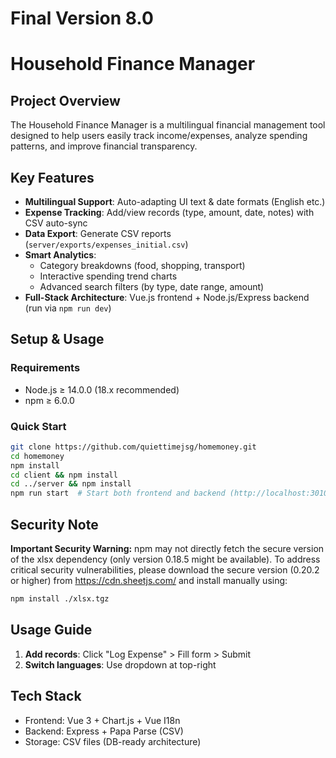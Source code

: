 # Final Version 8.0

# Household Finance Manager

## Project Overview
The Household Finance Manager is a multilingual financial management tool designed to help users easily track income/expenses, analyze spending patterns, and improve financial transparency. 

## Key Features
- **Multilingual Support**: Auto-adapting UI text & date formats (English etc.)
- **Expense Tracking**: Add/view records (type, amount, date, notes) with CSV auto-sync
- **Data Export**: Generate CSV reports (`server/exports/expenses_initial.csv`)
- **Smart Analytics**:
  - Category breakdowns (food, shopping, transport)
  - Interactive spending trend charts
  - Advanced search filters (by type, date range, amount)
- **Full-Stack Architecture**: Vue.js frontend + Node.js/Express backend (run via `npm run dev`)

## Setup & Usage
### Requirements
- Node.js ≥ 14.0.0 (18.x recommended)
- npm ≥ 6.0.0

### Quick Start
```bash
git clone https://github.com/quiettimejsg/homemoney.git
cd homemoney
npm install
cd client && npm install
cd ../server && npm install
npm run start  # Start both frontend and backend (http://localhost:3010)
```

## Security Note
**Important Security Warning:** npm may not directly fetch the secure version of the xlsx dependency (only version 0.18.5 might be available). To address critical security vulnerabilities, please download the secure version (0.20.2 or higher) from https://cdn.sheetjs.com/ and install manually using:
```bash
npm install ./xlsx.tgz
```

## Usage Guide
1. **Add records**: Click "Log Expense" > Fill form > Submit
2. **Switch languages**: Use dropdown at top-right

## Tech Stack
- Frontend: Vue 3 + Chart.js + Vue I18n
- Backend: Express + Papa Parse (CSV)
- Storage: CSV files (DB-ready architecture)
